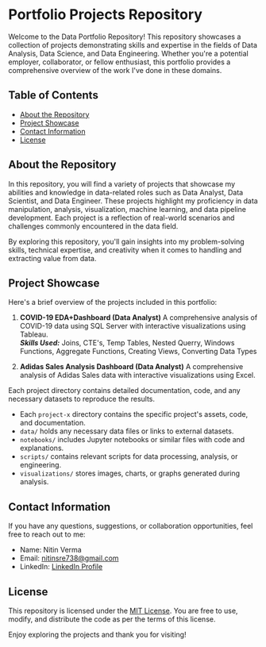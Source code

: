 # Portfolio Projects Repository

Welcome to the Data Portfolio Repository! This repository showcases a collection of projects demonstrating skills and expertise in the fields of Data Analysis, Data Science, and Data Engineering. Whether you're a potential employer, collaborator, or fellow enthusiast, this portfolio provides a comprehensive overview of the work I've done in these domains.

## Table of Contents

- [About the Repository](#about-the-repository)
- [Project Showcase](#project-showcase)
- [Contact Information](#contact-information)
- [License](#license)

## About the Repository

In this repository, you will find a variety of projects that showcase my abilities and knowledge in data-related roles such as Data Analyst, Data Scientist, and Data Engineer. These projects highlight my proficiency in data manipulation, analysis, visualization, machine learning, and data pipeline development. Each project is a reflection of real-world scenarios and challenges commonly encountered in the data field.

By exploring this repository, you'll gain insights into my problem-solving skills, technical expertise, and creativity when it comes to handling and extracting value from data.

## Project Showcase

Here's a brief overview of the projects included in this portfolio:

1. **COVID-19 EDA+Dashboard (Data Analyst)**
   A comprehensive analysis of COVID-19 data using SQL Server with interactive visualizations using Tableau.<br>
   ***Skills Used:*** Joins, CTE's, Temp Tables, Nested Querry, Windows Functions, Aggregate Functions, Creating Views, Converting Data Types

3. **Adidas Sales Analysis Dashboard (Data Analyst)**
   A comprehensive analysis of Adidas Sales data with interactive visualizations using Excel.   

Each project directory contains detailed documentation, code, and any necessary datasets to reproduce the results.
- Each `project-x` directory contains the specific project's assets, code, and documentation.
- `data/` holds any necessary data files or links to external datasets.
- `notebooks/` includes Jupyter notebooks or similar files with code and explanations.
- `scripts/` contains relevant scripts for data processing, analysis, or engineering.
- `visualizations/` stores images, charts, or graphs generated during analysis.

## Contact Information

If you have any questions, suggestions, or collaboration opportunities, feel free to reach out to me:

- Name: Nitin Verma
- Email: nitinsre738@gmail.com
- LinkedIn: [LinkedIn Profile](https://www.linkedin.com/in/nitin-verma-a43a71161/)

## License

This repository is licensed under the [MIT License](LICENSE). You are free to use, modify, and distribute the code as per the terms of this license.

Enjoy exploring the projects and thank you for visiting!
